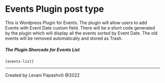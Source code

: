 # Events Plugin post type

This is Wordpress Plugin for Events. The plugin will allow users to add Events with Event Date custom field. There will be a short code generated by the plugin which will display all the events sorted by Event Date.
The old events will be removed automatically and stored as Trash.

##### The Plugin Shorcode for Events List

```
[events-list] 
```

<hr>

Created by Levani Papashvili @2022